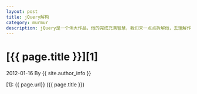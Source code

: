 ```yaml
---
layout: post
title: jQuery解构
category: murmur
description: jQuery是一个伟大作品，他的完成充满智慧，我们来一点点拆解他，去理解作者的思想精华。
---
```

# [{{ page.title }}][1]
2012-01-16 By {{ site.author_info }}


[zihaolucky]:    http://zihaolucky.github.io  "zihaolucky"
[1]:    {{ page.url}}  ({{ page.title }})
